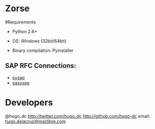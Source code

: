 Zorse
=====

#Requirements

- Python
	2.6+ 
-  OS:
	Windows (32bit/64bit)
	

- Binary compilation:
	Pyinstaller

## SAP RFC Connections:
- [pysap](http://pysaprfc.sourceforge.net/)
- [easysap](https://github.com/hugo-dc/easysap) 
    

Developers
=============================
@hugo_dc
http://twitter.com/hugo_dc
http://github.com/hugo-dc
email: hugo.delacruz@mazlibre.com

